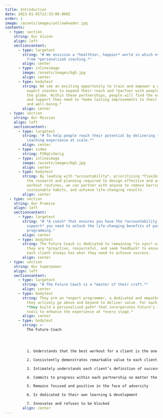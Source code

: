 ```yaml
---
title: Introduction
date: 2023-01-01T22:33:00.000Z
order: 1
image: /assets/images/yellowheader.jpg
contents:
  - type: section
    string: Our Vision
    align: left
    sectioncontent:
      - type: largetext
        string: "# We envision a *healthier, happier* world in which everyone benefits
          from *personalized coaching.*"
        align: center
      - type: inlineimage
        image: /assets/images/bg5.jpg
        align: center
      - type: bodytext
        string: We see an exciting opportunity to train and empower a generation of
          expert coaches to expand their reach and *partner with people* across
          the globe. Within these partnerships, people will find the expertise
          and support they need to *make lasting improvements to their health
          and well-being.*
        align: center
  - type: section
    string: Our Mission
    align: left
    sectioncontent:
      - type: largetext
        string: "# To help people reach their potential by delivering the *world’s best
          coaching experience at scale.*"
        align: center
      - type: video
        string: P2RqCvImrLg
      - type: inlineimage
        image: /assets/images/bg5.jpg
        align: center
      - type: bodytext
        string: By leading with *accountability*, prioritizing *flexibility,* and owning
          the research and planning required to design effective and achievable
          workout routines, we can partner with anyone to remove barriers, build
          sustainable habits, and achieve life-changing results.
        align: center
  - type: section
    string: Our Promise
    align: left
    sectioncontent:
      - type: largetext
        string: "# *A coach* that ensures you have the *accountability, partnership, and
          support* you need to unlock the life-changing benefits of personalized
          programming."
        align: center
      - type: bodytext
        string: The Future Coach is dedicated to remaining *in sync* with each client;
          they are *proactive, resourceful, and seek feedback* to ensure that
          each client always has what they need to achieve success.
        align: center
  - type: section
    string: Our Superpower
    align: left
    sectioncontent:
      - type: largetext
        string: "# The Future Coach is a *master of their craft.*"
        align: center
      - type: bodytext
        string: They are an *expert programmer, a dedicated and empathetic partner,* and
          they actively go above and beyond to deliver value. For each client,
          *they build a personalized path* that incorporates Future’s innovative
          tools to enhance the experience at *every stage.*
        align: center
      - type: bodytext
        string: >-
          The Future Coach




          1. Understands that the best workout for a client is the one they will do

          2. Consistently demonstrates remarkable value to each client, at scale 

          3. Intimately understands each client’s definition of success

          4. Commits to progress within each partnership no matter the circumstance

          5. Remains focused and positive in the face of adversity

          6. Is dedicated to their own learning & development 

          7. Innovates and refuses to be blocked
        align: center
---
```

